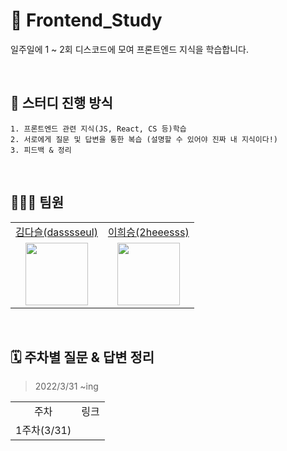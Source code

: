 # 📌 Frontend_Study

일주일에 1 ~ 2회 디스코드에 모여 프론트엔드 지식을 학습합니다.

</br>

## 📝 스터디 진행 방식

    1. 프론트엔드 관련 지식(JS, React, CS 등)학습
    2. 서로에게 질문 및 답변을 통한 복습 (설명할 수 있어야 진짜 내 지식이다!)
    3. 피드백 & 정리

</br>

## 👩🏻‍💻 팀원

<table>

  <tr align="center">
    <td><a href="https://github.com/dasssseul">김다슬(dasssseul)</a></td>
    <td><a href="https://github.com/2heeesss">이희승(2heeesss)</a></td>
  </tr>

  <tr align="center">
    <td><img src="https://user-images.githubusercontent.com/77623643/147047795-e8e64f10-34e9-4b5c-801d-3eca7ca39c68.png" width="100px"/></td>
    <td><img src="https://avatars.githubusercontent.com/u/65802921?v=4"  width="100px"/></td>
  </tr>

</table>

</br>

## 🗓 주차별 질문 & 답변 정리

> 2022/3/31 ~ing

<table>

  <tr align="center">
    <td>주차</td>
    <td>링크</td>
  </tr>

  <tr align="center">
    <td>1주차(3/31)</td>
    <td></td>
  </tr>

</table>
